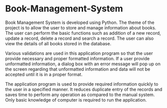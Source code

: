 # Book-Management-System
Book Management System is developed using Python. The theme of the project is to allow the user to store and manage information about books. The user can perform the basic functions such as addition of a new record, update a record, delete a record and search a record. The user can also view the details of all books stored in the database. 

Various validations are used in this application program so that the user provide necessary and proper formatted information. If a user provide unformatted information, a dialog box with an error message will pop up on the screen regarding that unformatted information and data will not be accepted until it is in a proper format.

The application program is used to provide required information quickly to the user in a specified manner. It reduces duplicate entry of the records and saves time to perform any operation as compared to the manual system. Only basic knowledge of computer is required to run the application.

